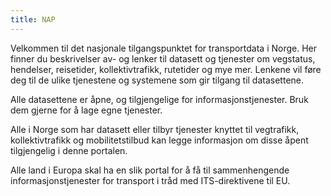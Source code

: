 ```yaml
---
title: NAP
---
```

Velkommen til det nasjonale tilgangspunktet for transportdata i Norge. Her finner du beskrivelser av- og lenker til datasett og tjenester om vegstatus, hendelser, reisetider, kollektivtrafikk, rutetider og mye mer. Lenkene vil føre deg til de ulike tjenestene og systemene som gir tilgang til datasettene.

Alle datasettene er åpne, og tilgjengelige for informasjonstjenester. Bruk dem gjerne for å lage egne tjenester.

Alle i Norge som har datasett eller tilbyr tjenester knyttet til vegtrafikk, kollektivtrafikk og mobilitetstilbud kan legge informasjon om disse åpent tilgjengelig i denne portalen.

Alle land i Europa skal ha en slik portal for å få til sammenhengende informasjonstjenester for transport i tråd med ITS-direktivene til EU.
